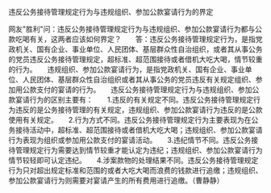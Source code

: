 违反公务接待管理规定行为与违规组织、参加公款宴请行为的界定

网友"胜利"问：违反公务接待管理规定行为与违规组织、参加公款宴请行为都与公款吃喝有关，这两者应该如何界定？　　答：违反公务接待管理规定行为，是指党政机关、国有企业、事业单位、人民团体、基层群众性自治组织，或者其从事公务的党员违反公务接待管理规定，超标准、超范围接待或者借机大吃大喝，情节较重的行为。　　违规组织、参加公款宴请行为，是指党政机关、国有企业、事业单位、人民团体、基层群众性自治组织或者其从事公务的党员违反有关规定组织、参加用公款支付的宴请的行为。　　违反公务接待管理规定行为与违规组织、参加公款宴请行为的区别主要有：　　1.违反的有关规定不同。违反公务接待管理规定行为违反的是公务接待管理的有关规定，违规组织、参加公款宴请行为违反的是公款使用有关规定。　　2.行为方式不同。违反公务接待管理规定行为主要表现为在公务接待活动中，超标准、超范围接待或者借机大吃大喝；违规组织、参加公款宴请行为表现为组织或参加用公款支付的宴请活动。　　3.违纪情节不同。违反公务接待管理规定行为需要达到情节较重才能认定为违纪；违规组织、参加公款宴请行为情节较轻即可认定违纪。　　4.涉案款物的处理结果不同。违反公务接待管理规定行为只对超出规定标准和范围的或者大吃大喝而浪费的钱款进行追缴；违规组织、参加公款宴请行为则需要对宴请产生的所有费用进行追缴。（曹静静）
